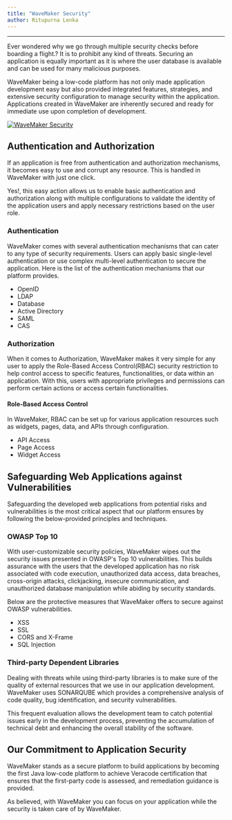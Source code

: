 ```yaml
---
title: "WaveMaker Security"
author: Ritupurna Lenka
---
```

---

Ever wondered why we go through multiple security checks before boarding a flight.? It is to prohibit any kind of threats. Securing an application is equally important as it is where the user database is available and can be used for many malicious purposes. 

WaveMaker being a low-code platform has not only made application development easy but also provided integrated features, strategies, and extensive security configuration to manage security within the application. Applications created in WaveMaker are inherently secured and ready for immediate use upon completion of development.

[![WaveMaker Security](/learn/assets/wavemaker-security.png)](/learn/assets/wavemaker-security.png)

<!-- truncate -->

## Authentication and Authorization

If an application is free from authentication and authorization mechanisms, it becomes easy to use and corrupt any resource. This is handled in WaveMaker with just one click. 

Yes!, this easy action allows us to enable basic authentication and authorization along with multiple configurations to validate the identity of the application users and apply necessary restrictions based on the user role.

### Authentication

WaveMaker comes with several authentication mechanisms that can cater to any type of security requirements. Users can apply basic single-level authentication or use complex multi-level authentication to secure the application. Here is the list of the authentication mechanisms that our platform provides.

- OpenID
- LDAP
- Database
- Active Directory
- SAML
- CAS

### Authorization

When it comes to Authorization, WaveMaker makes it very simple for any user to apply the Role-Based Access Control(RBAC) security restriction to help control access to specific features, functionalities, or data within an application. With this, users with appropriate privileges and permissions can perform certain actions or access certain functionalities.

#### Role-Based Access Control

In WaveMaker, RBAC can be set up for various application resources such as widgets, pages, data, and APIs through configuration.

- API Access
- Page Access
- Widget Access

## Safeguarding Web Applications against Vulnerabilities

Safeguarding the developed web applications from potential risks and vulnerabilities is the most critical aspect that our platform ensures by following the below-provided principles and techniques.

### OWASP Top 10

With user-customizable security policies, WaveMaker wipes out the security issues presented in OWASP's Top 10 vulnerabilities.  This builds assurance with the users that the developed application has no risk associated with code execution, unauthorized data access, data breaches, cross-origin attacks, clickjacking, insecure communication, and unauthorized database manipulation while abiding by security standards.

Below are the protective measures that WaveMaker offers to secure against OWASP vulnerabilities.
- XSS
- SSL
- CORS and X-Frame
- SQL Injection

### Third-party Dependent Libraries

Dealing with threats while using third-party libraries is to make sure of the quality of external resources that we use in our application development. WaveMaker uses SONARQUBE which provides a comprehensive analysis of code quality, bug identification, and security vulnerabilities.

This frequent evaluation allows the development team to catch potential issues early in the development process, preventing the accumulation of technical debt and enhancing the overall stability of the software.

## Our Commitment to Application Security

WaveMaker stands as a secure platform to build applications by becoming the first Java low-code platform to achieve Veracode certification that ensures that the first-party code is assessed, and remediation guidance is provided.

As believed, with WaveMaker you can focus on your application while the security is taken care of by WaveMaker.

